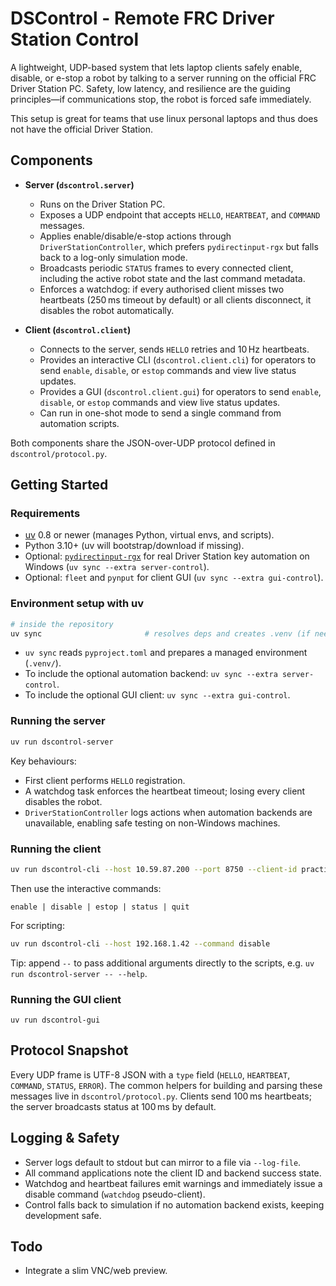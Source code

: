# DSControl - Remote FRC Driver Station Control

A lightweight, UDP-based system that lets laptop clients safely enable, disable, or e-stop a robot by talking to a server running on the official FRC Driver Station PC. Safety, low latency, and resilience are the guiding principles—if communications stop, the robot is forced safe immediately.

This setup is great for teams that use linux personal laptops and thus does not have the official Driver Station.

## Components

- **Server (`dscontrol.server`)**
  - Runs on the Driver Station PC.
  - Exposes a UDP endpoint that accepts `HELLO`, `HEARTBEAT`, and `COMMAND` messages.
  - Applies enable/disable/e-stop actions through `DriverStationController`, which prefers `pydirectinput-rgx` but falls back to a log-only simulation mode.
  - Broadcasts periodic `STATUS` frames to every connected client, including the active robot state and the last command metadata.
  - Enforces a watchdog: if every authorised client misses two heartbeats (250 ms timeout by default) or all clients disconnect, it disables the robot automatically.

- **Client (`dscontrol.client`)**
  - Connects to the server, sends `HELLO` retries and 10 Hz heartbeats.
  - Provides an interactive CLI (`dscontrol.client.cli`) for operators to send `enable`, `disable`, or `estop` commands and view live status updates.
  - Provides a GUI (`dscontrol.client.gui`) for operators to send `enable`, `disable`, or `estop` commands and view live status updates.
  - Can run in one-shot mode to send a single command from automation scripts.

Both components share the JSON-over-UDP protocol defined in `dscontrol/protocol.py`.

## Getting Started

### Requirements

- [uv](https://docs.astral.sh/uv/) 0.8 or newer (manages Python, virtual envs, and scripts).
- Python 3.10+ (uv will bootstrap/download if missing).
- Optional: [`pydirectinput-rgx`](https://pypi.org/project/pydirectinput-rgx) for real Driver Station key automation on Windows (`uv sync --extra server-control`).
- Optional: `fleet` and `pynput` for client GUI (`uv sync --extra gui-control`).
### Environment setup with uv

```bash
# inside the repository
uv sync                       # resolves deps and creates .venv (if needed)
```

- `uv sync` reads `pyproject.toml` and prepares a managed environment (`.venv/`).
- To include the optional automation backend: `uv sync --extra server-control`.
- To include the optional GUI client: `uv sync --extra gui-control`.

### Running the server

```bash
uv run dscontrol-server
```

Key behaviours:

- First client performs `HELLO` registration.
- A watchdog task enforces the heartbeat timeout; losing every client disables the robot.
- `DriverStationController` logs actions when automation backends are unavailable, enabling safe testing on non-Windows machines.

### Running the client

```bash
uv run dscontrol-cli --host 10.59.87.200 --port 8750 --client-id practice-laptop
```

Then use the interactive commands:

```
enable | disable | estop | status | quit
```

For scripting:

```bash
uv run dscontrol-cli --host 192.168.1.42 --command disable
```

Tip: append `--` to pass additional arguments directly to the scripts, e.g. `uv run dscontrol-server -- --help`.

### Running the GUI client

```
uv run dscontrol-gui
```

## Protocol Snapshot

Every UDP frame is UTF-8 JSON with a `type` field (`HELLO`, `HEARTBEAT`, `COMMAND`, `STATUS`, `ERROR`). The common helpers for building and parsing these messages live in `dscontrol/protocol.py`. Clients send 100 ms heartbeats; the server broadcasts status at 100 ms by default.

## Logging & Safety

- Server logs default to stdout but can mirror to a file via `--log-file`.
- All command applications note the client ID and backend success state.
- Watchdog and heartbeat failures emit warnings and immediately issue a disable command (`watchdog` pseudo-client).
- Control falls back to simulation if no automation backend exists, keeping development safe.

## Todo

- Integrate a slim VNC/web preview.
